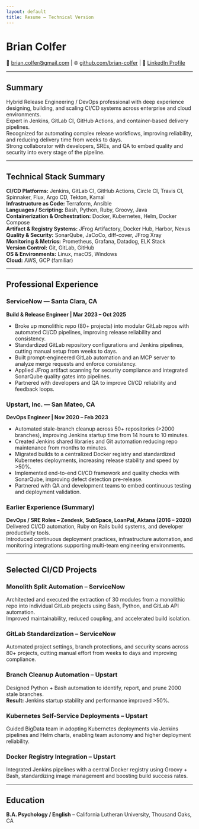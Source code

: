 ```yaml
---
layout: default
title: Resume – Technical Version
---
```


# Brian Colfer
📧 [brian.colfer@gmail.com](mailto:brian.colfer@gmail.com) | 🌐 [github.com/brian-colfer](https://github.com/brian-colfer) | 🔗 [LinkedIn Profile](https://www.linkedin.com/in/your-profile)

---

## Summary
Hybrid Release Engineering / DevOps professional with deep experience designing, building, and scaling CI/CD systems across enterprise and cloud environments.  
Expert in Jenkins, GitLab CI, GitHub Actions, and container-based delivery pipelines.  
Recognized for automating complex release workflows, improving reliability, and reducing delivery time from weeks to days.  
Strong collaborator with developers, SREs, and QA to embed quality and security into every stage of the pipeline.

---

## Technical Stack Summary
**CI/CD Platforms:** Jenkins, GitLab CI, GitHub Actions, Circle CI, Travis CI, Spinnaker, Flux, Argo CD, Tekton, Kamal  
**Infrastructure as Code:** Terraform, Ansible  
**Languages / Scripting:** Bash, Python, Ruby, Groovy, Java  
**Containerization & Orchestration:** Docker, Kubernetes, Helm, Docker Compose  
**Artifact & Registry Systems:** JFrog Artifactory, Docker Hub, Harbor, Nexus  
**Quality & Security:** SonarQube, JaCoCo, diff-cover, JFrog Xray  
**Monitoring & Metrics:** Prometheus, Grafana, Datadog, ELK Stack  
**Version Control:** Git, GitLab, GitHub  
**OS & Environments:** Linux, macOS, Windows  
**Cloud:** AWS, GCP (familiar)

---

## Professional Experience

### ServiceNow — Santa Clara, CA
**Build & Release Engineer | Mar 2023 – Oct 2025**

- Broke up monolithic repo (80+ projects) into modular GitLab repos with automated CI/CD pipelines, improving release reliability and consistency.  
- Standardized GitLab repository configurations and Jenkins pipelines, cutting manual setup from weeks to days.  
- Built prompt-engineered GitLab automation and an MCP server to analyze merge requests and enforce consistency.  
- Applied JFrog artifact scanning for security compliance and integrated SonarQube quality gates into pipelines.  
- Partnered with developers and QA to improve CI/CD reliability and feedback loops.

### Upstart, Inc. — San Mateo, CA
**DevOps Engineer | Nov 2020 – Feb 2023**

- Automated stale-branch cleanup across 50+ repositories (>2000 branches), improving Jenkins startup time from 14 hours to 10 minutes.  
- Created Jenkins shared libraries and Git automation reducing repo maintenance from months to minutes.  
- Migrated builds to a centralized Docker registry and standardized Kubernetes deployments, increasing release stability and speed by >50%.  
- Implemented end-to-end CI/CD framework and quality checks with SonarQube, improving defect detection pre-release.  
- Partnered with QA and development teams to embed continuous testing and deployment validation.

### Earlier Experience (Summary)
**DevOps / SRE Roles – Zendesk, SubSpace, LoanPal, Aktana (2016 – 2020)**  
Delivered CI/CD automation, Ruby on Rails build systems, and developer productivity tools.  
Introduced continuous deployment practices, infrastructure automation, and monitoring integrations supporting multi-team engineering environments.

---

## Selected CI/CD Projects

### Monolith Split Automation – ServiceNow
Architected and executed the extraction of 30 modules from a monolithic repo into individual GitLab projects using Bash, Python, and GitLab API automation.  
Improved maintainability, reduced coupling, and accelerated build isolation.

### GitLab Standardization – ServiceNow
Automated project settings, branch protections, and security scans across 80+ projects, cutting manual effort from weeks to days and improving compliance.

### Branch Cleanup Automation – Upstart
Designed Python + Bash automation to identify, report, and prune 2000 stale branches.  
**Result:** Jenkins startup stability and performance improved >50%.

### Kubernetes Self-Service Deployments – Upstart
Guided BigData team in adopting Kubernetes deployments via Jenkins pipelines and Helm charts, enabling team autonomy and higher deployment reliability.

### Docker Registry Integration – Upstart
Integrated Jenkins pipelines with a central Docker registry using Groovy + Bash, standardizing image management and boosting build success rates.

---

## Education
**B.A. Psychology / English** – California Lutheran University, Thousand Oaks, CA

